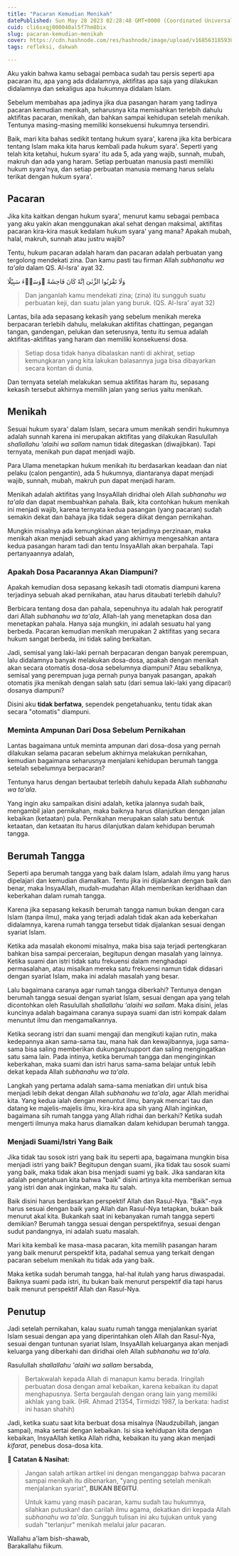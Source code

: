 ```yaml
---
title: "Pacaran Kemudian Menikah"
datePublished: Sun May 28 2023 02:28:48 GMT+0000 (Coordinated Universal Time)
cuid: cli6sxqj000040al5f7hm8bix
slug: pacaran-kemudian-menikah
cover: https://cdn.hashnode.com/res/hashnode/image/upload/v1685631859302/723c0513-8fd5-4093-b390-3b7ff0fe8849.png
tags: refleksi, dakwah

---
```


Aku yakin bahwa kamu sebagai pembaca sudah tau persis seperti apa pacaran itu, apa yang ada didalamnya, aktifitas apa saja yang dilakukan didalamnya dan sekaligus apa hukumnya didalam Islam.

Sebelum membahas apa jadinya jika dua pasangan haram yang tadinya pacaran kemudian menikah, seharusnya kita memisahkan terlebih dahulu aktifitas pacaran, menikah, dan bahkan sampai kehidupan setelah menikah. Tentunya masing-masing memiliki konsekuensi hukumnya tersendiri.

Baik, mari kita bahas sedikit tentang hukum syara', karena jika kita berbicara tentang Islam maka kita harus kembali pada hukum syara'. Seperti yang telah kita ketahui, hukum syara' itu ada 5, ada yang wajib, sunnah, mubah, makruh dan ada yang haram. Setiap perbuatan manusia pasti memiliki hukum syara'nya, dan setiap perbuatan manusia memang harus selalu terikat dengan hukum syara'.

## Pacaran

Jika kita kaitkan dengan hukum syara', menurut kamu sebagai pembaca yang aku yakin akan menggunakan akal sehat dengan maksimal, aktifitas pacaran kira-kira masuk kedalam hukum syara' yang mana? Apakah mubah, halal, makruh, sunnah atau justru wajib?

Tentu, hukum pacaran adalah haram dan pacaran adalah perbuatan yang tergolong mendekati zina. Dan kamu pasti tau firman Allah *subhanahu wa ta'ala* dalam QS. Al-Isra' ayat 32.

وَلَا تَقْرَبُوا الزِّنٰىٓ اِنَّهٗ كَانَ فَاحِشَةً ۗوَسَاۤءَ سَبِيْلًا

> Dan janganlah kamu mendekati zina; (zina) itu sungguh suatu perbuatan keji, dan suatu jalan yang buruk. (QS. Al-Isra' ayat 32)

Lantas, bila ada sepasang kekasih yang sebelum menikah mereka berpacaran terlebih dahulu, melakukan aktifitas chattingan, pegangan tangan, gandengan, pelukan dan seterusnya, tentu itu semua adalah aktifitas-aktifitas yang haram dan memiliki konsekuensi dosa.

> Setiap dosa tidak hanya dibalaskan nanti di akhirat, setiap kemungkaran yang kita lakukan balasannya juga bisa dibayarkan secara kontan di dunia.

Dan ternyata setelah melakukan semua aktifitas haram itu, sepasang kekasih tersebut akhirnya memilih jalan yang serius yaitu menikah.

## Menikah

Sesuai hukum syara' dalam Islam, secara umum menikah sendiri hukumnya adalah sunnah karena ini merupakan aktifitas yang dilakukan Rasulullah *shallallahu 'alaihi wa sallam* namun tidak ditegaskan (diwajibkan). Tapi ternyata, menikah pun dapat menjadi wajib.

Para Ulama menetapkan hukum menikah itu berdasarkan keadaan dan niat pelaku (calon pengantin), ada 5 hukumnya, diantaranya dapat menjadi wajib, sunnah, mubah, makruh pun dapat menjadi haram.

Menikah adalah aktifitas yang InsyaAllah diridhai oleh Allah *subhanahu wa ta'ala* dan dapat membuahkan pahala. Baik, kita contohkan hukum menikah ini menjadi wajib, karena ternyata kedua pasangan (yang pacaran) sudah semakin dekat dan bahaya jika tidak segera diikat dengan pernikahan.

Mungkin misalnya ada kemungkinan akan terjadinya perzinaan, maka menikah akan menjadi sebuah akad yang akhirnya mengesahkan antara kedua pasangan haram tadi dan tentu InsyaAllah akan berpahala. Tapi pertanyaannya adalah,

### Apakah Dosa Pacarannya Akan Diampuni?

Apakah kemudian dosa sepasang kekasih tadi otomatis diampuni karena terjadinya sebuah akad pernikahan, atau harus ditaubati terlebih dahulu?

Berbicara tentang dosa dan pahala, sepenuhnya itu adalah hak perogratif dari Allah *subhanahu wa ta'ala*, Allah-lah yang menetapkan dosa dan menetapkan pahala. Hanya saja mungkin, ini adalah sesuatu hal yang berbeda. Pacaran kemudian menikah merupakan 2 aktifitas yang secara hukum sangat berbeda, ini tidak saling berkaitan.

Jadi, semisal yang laki-laki pernah berpacaran dengan banyak perempuan, lalu didalamnya banyak melakukan dosa-dosa, apakah dengan menikah akan secara otomatis dosa-dosa sebelumnya diampuni? Atau sebaliknya, semisal yang perempuan juga pernah punya banyak pasangan, apakah otomatis jika menikah dengan salah satu (dari semua laki-laki yang dipacari) dosanya diampuni?

Disini aku **tidak berfatwa**, sependek pengetahuanku, tentu tidak akan secara "otomatis" diampuni.

### Meminta Ampunan Dari Dosa Sebelum Pernikahan

Lantas bagaimana untuk meminta ampunan dari dosa-dosa yang pernah dilakukan selama pacaran sebelum akhirnya melakukan pernikahan, kemudian bagaimana seharusnya menjalani kehidupan berumah tangga setelah sebelumnya berpacaran?

Tentunya harus dengan bertaubat terlebih dahulu kepada Allah *subhanahu wa ta'ala*.

Yang ingin aku sampaikan disini adalah, ketika jalannya sudah baik, mengambil jalan pernikahan, maka baiknya harus dilanjutkan dengan jalan kebaikan (ketaatan) pula. Pernikahan merupakan salah satu bentuk ketaatan, dan ketaatan itu harus dilanjutkan dalam kehidupan berumah tangga.

## Berumah Tangga

Seperti apa berumah tangga yang baik dalam Islam, adalah ilmu yang harus dipelajari dan kemudian diamalkan. Tentu jika ini dijalankan dengan baik dan benar, maka InsyaAllah, mudah-mudahan Allah memberikan keridhaan dan keberkahan dalam rumah tangga.

Karena jika sepasang kekasih berumah tangga namun bukan dengan cara Islam (tanpa ilmu), maka yang terjadi adalah tidak akan ada keberkahan didalamnya, karena rumah tangga tersebut tidak dijalankan sesuai dengan syariat Islam.

Ketika ada masalah ekonomi misalnya, maka bisa saja terjadi pertengkaran bahkan bisa sampai perceraian, begitupun dengan masalah yang lainnya. Ketika suami dan istri tidak satu frekuensi dalam menghadapi permasalahan, atau misalkan mereka satu frekuensi namun tidak didasari dengan syariat Islam, maka ini adalah masalah yang besar.

Lalu bagaimana caranya agar rumah tangga diberkahi? Tentunya dengan berumah tangga sesuai dengan syariat Islam, sesuai dengan apa yang telah dicontohkan oleh Rasulullah *shallallahu 'alaihi wa sallam*. Maka disini, jelas kuncinya adalah bagaimana caranya supaya suami dan istri kompak dalam menuntut ilmu dan mengamalkannya.

Ketika seorang istri dan suami mengaji dan mengikuti kajian rutin, maka kedepannya akan sama-sama tau, mana hak dan kewajibannya, juga sama-sama bisa saling memberikan dukungan/support dan saling mengingatkan satu sama lain. Pada intinya, ketika berumah tangga dan menginginkan keberkahan, maka suami dan istri harus sama-sama belajar untuk lebih dekat kepada Allah *subhanahu wa ta'ala*.

Langkah yang pertama adalah sama-sama meniatkan diri untuk bisa menjadi lebih dekat dengan Allah *subhanahu wa ta'ala*, agar Allah meridhai kita. Yang kedua ialah dengan menuntut ilmu, banyak mencari tau dan datang ke majelis-majelis ilmu, kira-kira apa sih yang Allah inginkan, bagaimana sih rumah tangga yang Allah ridhai dan berkahi? Ketika sudah mengerti ilmunya maka harus diamalkan dalam kehidupan berumah tangga.

### Menjadi Suami/Istri Yang Baik

Jika tidak tau sosok istri yang baik itu seperti apa, bagaimana mungkin bisa menjadi istri yang baik? Begitupun dengan suami, jika tidak tau sosok suami yang baik, maka tidak akan bisa menjadi suami yg baik. Jika sandaran kita adalah pengetahuan kita bahwa "baik" disini artinya kita memberikan semua yang istri dan anak inginkan, maka itu salah.

Baik disini harus berdasarkan perspektif Allah dan Rasul-Nya. "Baik"-nya harus sesuai dengan baik yang Allah dan Rasul-Nya tetapkan, bukan baik menurut akal kita. Bukankah saat ini kebanyakan rumah tangga seperti demikian? Berumah tangga sesuai dengan perspektifnya, sesuai dengan sudut pandangnya, ini adalah suatu masalah.

Mari kita kembali ke masa-masa pacaran, kita memilih pasangan haram yang baik menurut perspektif kita, padahal semua yang terkait dengan pacaran sebelum menikah itu tidak ada yang baik.

Maka ketika sudah berumah tangga, hal-hal itulah yang harus diwaspadai. Baiknya suami pada istri, itu bukan baik menurut perspektif dia tapi harus baik menurut perspektif Allah dan Rasul-Nya.

## Penutup

Jadi setelah pernikahan, kalau suatu rumah tangga menjalankan syariat Islam sesuai dengan apa yang diperintahkan oleh Allah dan Rasul-Nya, sesuai dengan tuntunan syariat Islam, InsyaAllah keluarganya akan menjadi keluarga yang diberkahi dan diridhai oleh Allah *subhanahu wa ta'ala*.

Rasulullah *shallallahu 'alaihi wa sallam* bersabda,

> Bertakwalah kepada Allah di manapun kamu berada. Iringilah perbuatan dosa dengan amal kebaikan, karena kebaikan itu dapat menghapusnya. Serta bergaulah dengan orang lain yang memiliki akhlak yang baik. (HR. Ahmad 21354, Tirmidzi 1987, Ia berkata: hadist ini hasan shahih)

Jadi, ketika suatu saat kita berbuat dosa misalnya (Naudzubillah, jangan sampai), maka sertai dengan kebaikan. Isi sisa kehidupan kita dengan kebaikan, InsyaAllah ketika Allah ridha, kebaikan itu yang akan menjadi *kifarat*, penebus dosa-dosa kita.

**📝 Catatan & Nasihat:**

> Jangan salah artikan artikel ini dengan menganggap bahwa pacaran sampai menikah itu dibenarkan, "yang penting setelah menikah menjalankan syariat", **BUKAN BEGITU**.
> 
> Untuk kamu yang masih pacaran, kamu sudah tau hukumnya, silahkan putuskan! dan carilah ilmu agama, dekatkan diri kepada Allah *subhanahu wa ta'ala*. Sungguh tulisan ini aku tujukan untuk yang sudah "terlanjur" menikah melalui jalur pacaran.

Wallahu a'lam bish-shawab,  
Barakallahu fiikum.